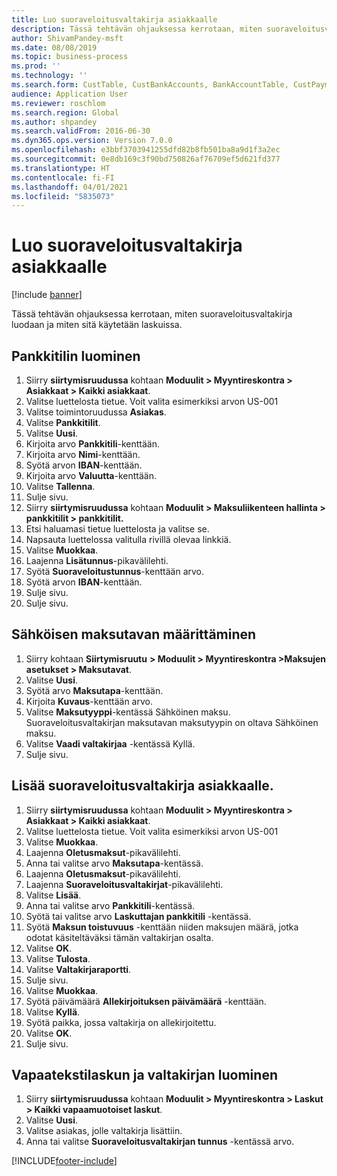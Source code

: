 ```yaml
---
title: Luo suoraveloitusvaltakirja asiakkaalle
description: Tässä tehtävän ohjauksessa kerrotaan, miten suoraveloitusvaltakirja luodaan ja miten sitä käytetään laskuissa.
author: ShivamPandey-msft
ms.date: 08/08/2019
ms.topic: business-process
ms.prod: ''
ms.technology: ''
ms.search.form: CustTable, CustBankAccounts, BankAccountTable, CustPaymMode, CustDirectDebitMandate, BankAccountTableLookUp, SrsReportViewerForm,  LogisticsAddressCityLookup, CustFreeInvoice, CustTableLookup
audience: Application User
ms.reviewer: roschlom
ms.search.region: Global
ms.author: shpandey
ms.search.validFrom: 2016-06-30
ms.dyn365.ops.version: Version 7.0.0
ms.openlocfilehash: e3bbf3703941255dfd82b8fb501ba8a9d1f3a2ec
ms.sourcegitcommit: 0e8db169c3f90bd750826af76709ef5d621fd377
ms.translationtype: HT
ms.contentlocale: fi-FI
ms.lasthandoff: 04/01/2021
ms.locfileid: "5835073"
---
```

# <a name="create-a-direct-debit-mandate-for-a-customer"></a>Luo suoraveloitusvaltakirja asiakkaalle

[!include [banner](../../includes/banner.md)]

Tässä tehtävän ohjauksessa kerrotaan, miten suoraveloitusvaltakirja luodaan ja miten sitä käytetään laskuissa.


## <a name="create-a-bank-account"></a>Pankkitilin luominen
1. Siirry **siirtymisruudussa** kohtaan **Moduulit > Myyntireskontra > Asiakkaat > Kaikki asiakkaat**.
2. Valitse luettelosta tietue. Voit valita esimerkiksi arvon US-001
3. Valitse toimintoruudussa **Asiakas**.
4. Valitse **Pankkitilit**.
5. Valitse **Uusi**.
6. Kirjoita arvo **Pankkitili**-kenttään.
7. Kirjoita arvo **Nimi**-kenttään.
8. Syötä arvon **IBAN**-kenttään.
9. Kirjoita arvo **Valuutta**-kenttään.
10. Valitse **Tallenna**.
11. Sulje sivu.
12. Siirry **siirtymisruudussa** kohtaan **Moduulit > Maksuliikenteen hallinta > pankkitilit > pankkitilit.**
13. Etsi haluamasi tietue luettelosta ja valitse se.
14. Napsauta luettelossa valitulla rivillä olevaa linkkiä.
15. Valitse **Muokkaa**.
16. Laajenna **Lisätunnus**-pikavälilehti.
17. Syötä **Suoraveloitustunnus**-kenttään arvo.
18. Syötä arvon **IBAN**-kenttään.
19. Sulje sivu.
20. Sulje sivu.

## <a name="define-the-electronic-payment-method"></a>Sähköisen maksutavan määrittäminen
1. Siirry kohtaan **Siirtymisruutu** **> Moduulit > Myyntireskontra >Maksujen asetukset > Maksutavat**.
2. Valitse **Uusi**.
3. Syötä arvo **Maksutapa**-kenttään.
4. Kirjoita **Kuvaus**-kenttään arvo.
5. Valitse **Maksutyyppi**-kentässä Sähköinen maksu. Suoraveloitusvaltakirjan maksutavan maksutyypin on oltava Sähköinen maksu.
6. Valitse **Vaadi valtakirjaa** -kentässä Kyllä.
7. Sulje sivu.

## <a name="add-a-direct-debit-mandate-to-a-customer"></a>Lisää suoraveloitusvaltakirja asiakkaalle.
1. Siirry **siirtymisruudussa** kohtaan **Moduulit > Myyntireskontra > Asiakkaat > Kaikki asiakkaat**.
2. Valitse luettelosta tietue. Voit valita esimerkiksi arvon US-001
3. Valitse **Muokkaa**.
4. Laajenna **Oletusmaksut**-pikavälilehti.
5. Anna tai valitse arvo **Maksutapa**-kentässä.
6. Laajenna **Oletusmaksut**-pikavälilehti.
7. Laajenna **Suoraveloitusvaltakirjat**-pikavälilehti.
8. Valitse **Lisää**.
9. Anna tai valitse arvo **Pankkitili**-kentässä.
10. Syötä tai valitse arvo **Laskuttajan pankkitili** -kentässä.
11. Syötä **Maksun toistuvuus** -kenttään niiden maksujen määrä, jotka odotat käsiteltäväksi tämän valtakirjan osalta.
12. Valitse **OK**.
13. Valitse **Tulosta**.
14. Valitse **Valtakirjaraportti**.
15. Sulje sivu.
16. Valitse **Muokkaa**.
17. Syötä päivämäärä **Allekirjoituksen päivämäärä** -kenttään.
18. Valitse **Kyllä**.
19. Syötä paikka, jossa valtakirja on allekirjoitettu.
20. Valitse **OK**.
21. Sulje sivu.

## <a name="create-a-free-text-invoice-with-mandate"></a>Vapaatekstilaskun ja valtakirjan luominen
1. Siirry **siirtymisruudussa** kohtaan **Moduulit > Myyntireskontra > Laskut > Kaikki vapaamuotoiset laskut**.
2. Valitse **Uusi**.
3. Valitse asiakas, jolle valtakirja lisättiin.
4. Anna tai valitse **Suoraveloitusvaltakirjan tunnus** -kentässä arvo.



[!INCLUDE[footer-include](../../../includes/footer-banner.md)]